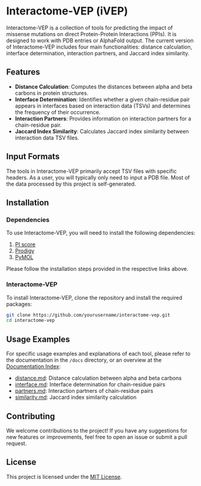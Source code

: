 # Interactome-VEP (iVEP)

Interactome-VEP is a collection of tools for predicting the impact of missense mutations on direct Protein-Protein Interactions (PPIs). It is designed to work with PDB entries or AlphaFold output. The current version of Interactome-VEP includes four main functionalities: distance calculation, interface determination, interaction partners, and Jaccard index similarity.

## Features

- **Distance Calculation**: Computes the distances between alpha and beta carbons in protein structures.
- **Interface Determination**: Identifies whether a given chain-residue pair appears in interfaces based on interaction data (TSVs) and determines the frequency of their occurrence.
- **Interaction Partners**: Provides information on interaction partners for a chain-residue pair.
- **Jaccard Index Similarity**: Calculates Jaccard index similarity between interaction data TSV files.

## Input Formats

The tools in Interactome-VEP primarily accept TSV files with specific headers. As a user, you will typically only need to input a PDB file. Most of the data processed by this project is self-generated.

## Installation

### Dependencies

To use Interactome-VEP, you will need to install the following dependencies:

1. [PI score](https://gitlab.com/topf-lab/pi_score)
2. [Prodigy](https://gitlab.com/topf-lab/pi_score)
3. [PyMOL](https://pymol.org/)

Please follow the installation steps provided in the respective links above.

### Interactome-VEP

To install Interactome-VEP, clone the repository and install the required packages:

```bash
git clone https://github.com/yourusername/interactome-vep.git
cd interactome-vep
```

## Usage Examples

For specific usage examples and explanations of each tool, please refer to the documentation in the `/docs` directory, or an overview at the [Documentation Index](docs/index.md):

- [distance.md](docs/distance.md): Distance calculation between alpha and beta carbons
- [interface.md](docs/interface.md): Interface determination for chain-residue pairs
- [partners.md](docs/partners.md): Interaction partners of chain-residue pairs
- [similarity.md](docs/similarity.md): Jaccard index similarity calculation

## Contributing

We welcome contributions to the project! If you have any suggestions for new features or improvements, feel free to open an issue or submit a pull request.

## License

This project is licensed under the [MIT License](LICENSE).